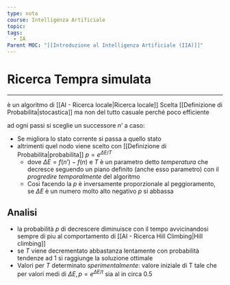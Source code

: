```yaml
---
type: nota
course: Intelligenza Artificiale
topic: 
tags:
  - IA
Parent MOC: "[[Introduzione al Intelligenza Artificiale (IIA)]]"
---
```


# Ricerca Tempra simulata
---
è un algoritmo di [[AI - Ricerca locale|Ricerca locale]] Scelta [[Definizione di Probabilita|stocastica]] ma non del tutto casuale perché poco efficiente


ad ogni passi si sceglie un successore $n’$ a caso:
- Se migliora lo stato corrente si passa a quello stato
- altrimenti quel nodo viene scelto con [[Definizione di Probabilita|probabilita]] $p = e^{\Delta E/T}$
	- dove $\Delta E = f(n’)-f(n)$ e $T$ è un parametro detto _temperatura_ che decresce seguendo un piano definito (anche esso parametro) con il _progredire temporalmente_  del algoritmo
	- Cosi facendo la $p$ è inversamente proporzionale al peggioramento, se $\Delta E$ è un numero molto alto negativo $p$ si abbassa



## Analisi
- la probabilità  $p$ di decrescere diminuisce con il tempo avvicinandosi sempre di piu al comportamento di [[AI - Ricerca Hill Climbing|Hill climbing]]
- se $T$ viene decrementato abbastanza lentamente con probabilità tendenze ad 1 si raggiunge la soluzione ottimale 
- Valori per $T$ determinato _sperimentalmente_: valore iniziale di T tale che per valori medi di $\Delta E,p=e^{\Delta E / t}$ sia al in circa $0.5$

